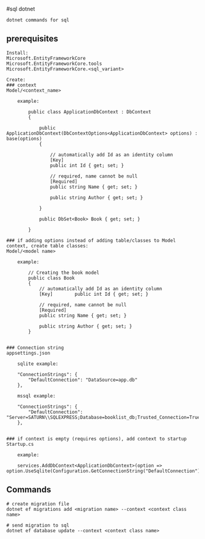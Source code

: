 #sql dotnet

	dotnet commands for sql
	
## prerequisites

	Install:
	Microsoft.EntityFrameworkCore
	Microsoft.EntityFrameworkCore.tools
	Microsoft.EntityFrameworkCore.<sql_variant>
	
	Create:
	### context
	Model/<context_name>
	
		example:
		
		    public class ApplicationDbContext : DbContext
			{

				public ApplicationDbContext(DbContextOptions<ApplicationDbContext> options) : base(options)
				{
					
					// automatically add Id as an identity column
					[Key]        
					public int Id { get; set; }

					// required, name cannot be null
					[Required]
					public string Name { get; set; }

					public string Author { get; set; }
					
				}

				public DbSet<Book> Book { get; set; }

			}
			
	### if adding options instead of adding table/classes to Model context, create table classes:
	Model/<model name>
	
		example:
		
		    // Creating the book model
			public class Book
			{
				// automatically add Id as an identity column
				[Key]        public int Id { get; set; }

				// required, name cannot be null
				[Required]
				public string Name { get; set; }

				public string Author { get; set; }
			}
			
			
	### Connection string
	appsettings.json
	
		sqlite example:
		
		"ConnectionStrings": {
			"DefaultConnection": "DataSource=app.db"
		},
		
		mssql example:
		
		"ConnectionStrings": {
			"DefaultConnection": "Server=SATURN\\SQLEXPRESS;Database=booklist_db;Trusted_Connection=True;MultipleActiveResultSets=True"
		},


	### if context is empty (requires options), add context to startup
	Startup.cs
	
		example:
		
		services.AddDbContext<ApplicationDbContext>(option => option.UseSqlite(Configuration.GetConnectionString("DefaultConnection")));
		
		
## Commands

	# create migration file
	dotnet ef migrations add <migration name> --context <context class name>
	
	# send migration to sql
	dotnet ef database update --context <context class name>